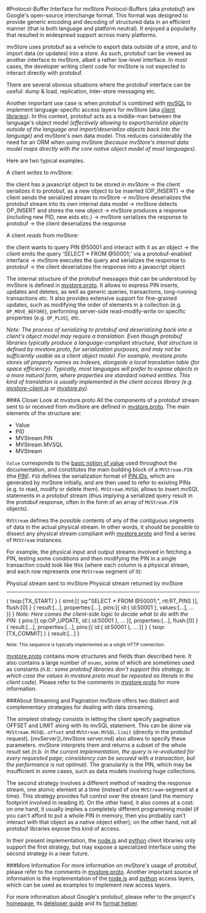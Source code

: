 #Protocol-Buffer Interface for mvStore
Protocol-Buffers (aka _protobuf_) are Google's open-source interchange format. This format was designed to provide generic encoding
and decoding of structured data in an efficient manner (that is both language and platform neutral). It enjoyed a popularity
that resulted in widespread support across many platforms.

mvStore uses protobuf as a vehicle to export data outside of a store, and to import data (or updates) into a store.
As such, protobuf can be viewed as another interface to mvStore, albeit a rather low-level interface.
In most cases, the developer writing client code for mvStore is not expected to interact directly with protobuf.

There are several obvious situations where the protobuf interface can be useful: dump & load, replication, inter-store messaging etc.

Another important use case is when protobuf is combined with [mvSQL](./terminology.md#mvsql) to implement
language-specific access layers for mvStore (aka [client libraries](./terminology.md#client-side-libraries)). In this context, protobuf
acts as a middle-man between the language's object model _(effectively allowing to export/serialize objects outside of the language
and import/deserialize objects back into the language)_ and mvStore's own data model. This reduces
considerably the need for an ORM when using mvStore _(because mvStore's internal data model maps directly
with the core native object model of most languages)_.

Here are two typical examples.

A client _writes_ to mvStore:

  the client has a javascript object to be stored in mvStore
  -> the client serializes it to protobuf, as a new object to be inserted (OP_INSERT)
  -> the client sends the serialized stream to mvStore
  -> mvStore deserializes the protobuf stream into its own internal data model
  -> mvStore detects OP_INSERT and stores the new object
  -> mvStore produces a response (including new PID, new eids etc.)
  -> mvStore serializes the response to protobuf
  -> the client deserializes the response

A client _reads_ from mvStore:

  the client wants to query PIN @50001 and interact with it as an object
  -> the client emits the query 'SELECT * FROM @50001;' via a protobuf-enabled interface
  -> mvStore executes the query and serializes the response to protobuf
  -> the client deserializes the response into a javascript object

The internal structure of the protobuf messages that can be understood by mvStore is defined in
[mvstore.proto](../kernel/src/mvstore.proto). It allows to express PIN inserts, updates and deletes,
as well as generic queries, transactions, long-running transactions etc. It also provides extensive support for
fine-grained updates, such as modifying the order of elements in a collection (e.g. `OP_MOVE_BEFORE`),
performing server-side read-modify-write on specific properties (e.g. `OP_PLUS`), etc.

_Note: The process of serializing to protobuf and deserializing back into
a client's object model may require a translation. Even though protobuf libraries
typically produce a language-compliant structure, that structure is defined by mvstore.proto, for
serialization purposes, and may not be sufficiently usable as a client object model. For example, mvstore.proto
stores all property names as indexes, alongside a local translation table (for space efficiency).
Typically, most languages will prefer to expose objects in a more natural form, where properties
are standard named entities. This kind of translation is usually implemented in the
client access library (e.g. [mvstore-client.js](../nodejs/mvstore-client/lib/mvstore-client.js) or
[mvstore.py](../python/mvstore.py))._

###A Closer Look at mvstore.proto
All the components of a protobuf stream sent to or received from mvStore are defined in
[mvstore.proto](../kernel/src/mvstore.proto). The main elements of the structure are:

 * Value
 * PID
 * MVStream.PIN
 * MVStream.MVSQL
 * MVStream

`Value` corresponds to the [basic notion of value](./terminology.md#value) used throughout the documentation,
and constitutes the main building block of a `MVStream.PIN` (the [PIN](./terminology.md#pin)). `PID` defines
the serialization format of [PIN IDs](./terminology.md#pin-id-pid), which are generated by mvStore initially, and
are then used to refer to existing PINs (e.g. to read, modify or delete them). `MVStream.MVSQL` allows to insert
mvSQL statements in a protobuf stream (thus implying a serialized query result in the protobuf response,
often in the form of an array of `MVStream.PIN` objects).

`MVStream` defines the possible contents of any of the contiguous segments of data in the
actual physical stream. In other words, it should be possible to dissect any physical stream 
compliant with [mvstore.proto](../kernel/src/mvstore.proto) and find a series of `MVStream` instances.

For example, the physical input and output streams involved in fetching a PIN, testing some conditions
and then modifying the PIN in a single transaction could look like this (where each column is
a physical stream, and each row represents one `MVStream` segment of it):

Physical stream sent to mvStore                                                   Physical stream returned by mvStore
-------------------------------                                                   -----------------------------------
{ txop:[TX_START] }
{ stmt:[{ sq:"SELECT * FROM @50001;", rtt:RT_PINS }], flush:[0] }
                                                                                  { result:[...], properties:[...], pins:[{ id:{ id:50001 }, values:[...], ... }] }
_Note: Here comes the client-side logic to decide what to do with the PIN._
{ pins:[{ op:OP_UPDATE, id:{ id:50001 }, ... }], properties:[...], flush:[0] }
                                                                                  { result:[...], properties:[...], pins:[{ id:{ id:50001 }, ... }] }
{ txop:[TX_COMMIT] }
                                                                                  { result:[...] }

<sub>
Note: This sequence is typically implemented as a single HTTP connection.
</sub>

[mvstore.proto](../kernel/src/mvstore.proto) contains more structures and fields than described here.
It also contains a large number of `enums`, some of which are sometimes used as constants _(n.b.:
some protobuf libraries don't support this strategy, in which case the values in mvstore.proto must
be repeated as literals in the client code)_. Please refer to the comments in [mvstore.proto](../kernel/src/mvstore.proto)
for more information.

###About Streaming and Pagination
mvStore offers two distinct and complementary strategies for dealing with data streaming.

The simplest strategy consists in letting the client specify pagination OFFSET and LIMIT along with its mvSQL statement.
This can be done via `MVStream.MVSQL.offset` and `MVStream.MVSQL.limit` (directly in the protobuf request).
[mvServer](./mvStore server.md) also allows to specify these parameters. mvStore interprets them
and returns a subset of the whole result set _(n.b. in the current implementation, the query
is re-evaluated for every requested page; consistency can be secured with a transaction, but the performance
is not optimal)_. The granularity is the PIN, which may be insufficient in some
cases, such as data models involving huge collections.

The second strategy involves a different method of reading the response stream, one atomic element at a time
(instead of one `MVStream`-segment at a time). This strategy provides full control over the stream (and
the memory footprint involved in reading it). On the other hand, it also comes at a cost:
on one hand, it usually implies a completely different programming model (if you can't afford to put a
whole PIN in memory, then you probably can't interact with that object as a native object either);
on the other hand, not all protobuf libraries expose this kind of access.

In their present implementation, the [node.js](../nodejs/mvstore-client/lib/mvstore-client.js) and
[python](../python/mvstore.py) client libraries only support the first strategy, but may expose a
specialized interface using the second strategy in a near future.

###More Information
For more information on mvStore's usage of protobuf, please refer to the comments in [mvstore.proto](../kernel/src/mvstore.proto).
Another important source of information is the implementation of the [node.js](../nodejs/mvstore-client/lib/mvstore-client.js) and
[python](../python/mvstore.py) access layers, which can be used as examples to implement new access layers.

For more information about Google's protobuf, please refer to the project's [homepage](http://code.google.com/p/protobuf),
its [deleloper guide](http://code.google.com/apis/protocolbuffers/docs/overview.html) and its
[format helper](http://code.google.com/apis/protocolbuffers/docs/proto.html).
